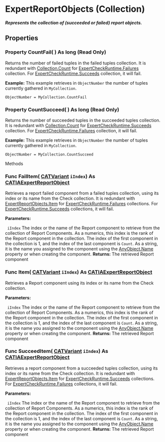 # ExpertReportObjects (Collection)

**_Represents the collection of (succeeded or failed) report objects._**

## Properties

### Property **CountFail**( ) As long (Read Only)

Returns the number of failed tuples in the failed tuples collection. It is redundant with [Collection.Count](../System/interface_Collection_22150.htm#Count) for [ExpertCheckRuntime.Failures](../GenKnowledgeInterfaces/interface_ExpertCheckRuntime_68956.htm#Failures) collection. For [ExpertCheckRuntime.Succeeds](../GenKnowledgeInterfaces/interface_ExpertCheckRuntime_68956.htm#Succeeds) collection, it will fail.

**Example:**      This example retrieves in `ObjectNumber` the number of tuples currently gathered in `MyCollection`.

```VBScript
ObjectNumber = MyCollection.CountFail

```

### Property **CountSucceed**( ) As long (Read Only)

Returns the number of succeeded tuples in the succeeded tuples collection. It is redundant with [Collection.Count](../System/interface_Collection_22150.htm#Count) for [ExpertCheckRuntime.Succeeds](../GenKnowledgeInterfaces/interface_ExpertCheckRuntime_68956.htm#Succeeds) collection. For [ExpertCheckRuntime.Failures](../GenKnowledgeInterfaces/interface_ExpertCheckRuntime_68956.htm#Failures) collection, it will fail.

**Example:**      This example retrieves in `ObjectNumber` the number of tuples currently gathered in `MyCollection`.

```VBScript
ObjectNumber = MyCollection.CountSucceed

```

Methods

### Func **FailItem**( [CATVariant](../System/typedef_CATVariant_20656.md)  `iIndex`) As [CATIAExpertReportObject](../GenKnowledgeInterfaces/interface_ExpertReportObject_69280.md)

Retrieves a report failed component from a failed tuples collection, using its index or its name from the Check collection. It is redundant with [ExpertReportObjects.Item](../GenKnowledgeInterfaces/interface_ExpertReportObjects_77702.htm#Item) for [ExpertCheckRuntime.Failures](../GenKnowledgeInterfaces/interface_ExpertCheckRuntime_68956.htm#Failures) collections. For [ExpertCheckRuntime.Succeeds](../GenKnowledgeInterfaces/interface_ExpertCheckRuntime_68956.htm#Succeeds) collections, it will fail.

**Parameters:**

` iIndex`      The index or the name of the Report component to retrieve from the collection of Report Components. As a numerics, this index is the rank of the Report component in the collection. The index of the first component in the collection is 1, and the index of the last component is `Count`. As a string, it is the name you assigned to the component using the
[AnyObject.Name](../System/interface_AnyObject_17321.htm#Name) property or when creating the component.  **Returns:**      The retrieved Report component  
### Func **Item**( [CATVariant](../System/typedef_CATVariant_20656.md)  `iIndex`) As [CATIAExpertReportObject](../GenKnowledgeInterfaces/interface_ExpertReportObject_69280.md)

Retrieves a Report component using its index or its name from the Check collection.

**Parameters:**

` iIndex`      The index or the name of the Report component to retrieve from the collection of Report Components. As a numerics, this index is the rank of the Report component in the collection. The index of the first component in the collection is 1, and the index of the last component is `Count`. As a string, it is the name you assigned to the component using the
[AnyObject.Name](../System/interface_AnyObject_17321.htm#Name) property or when creating the component.  **Returns:**      The retrieved Report component  
### Func **SucceedItem**( [CATVariant](../System/typedef_CATVariant_20656.md)  `iIndex`) As [CATIAExpertReportObject](../GenKnowledgeInterfaces/interface_ExpertReportObject_69280.md)

Retrieves a report component from a succeeded tuples collection, using its index or its name from the Check collection. It is redundant with [ExpertReportObjects.Item](../GenKnowledgeInterfaces/interface_ExpertReportObjects_77702.htm#Item) for [ExpertCheckRuntime.Succeeds](../GenKnowledgeInterfaces/interface_ExpertCheckRuntime_68956.htm#Succeeds) collections. For [ExpertCheckRuntime.Failures](../GenKnowledgeInterfaces/interface_ExpertCheckRuntime_68956.htm#Failures) collections, it will fail.

**Parameters:**

` iIndex`      The index or the name of the Report component to retrieve from the collection of Report Components. As a numerics, this index is the rank of the Report component in the collection. The index of the first component in the collection is 1, and the index of the last component is `Count`. As a string, it is the name you assigned to the component using the
[AnyObject.Name](../System/interface_AnyObject_17321.htm#Name) property or when creating the component.  **Returns:**      The retrieved Report component